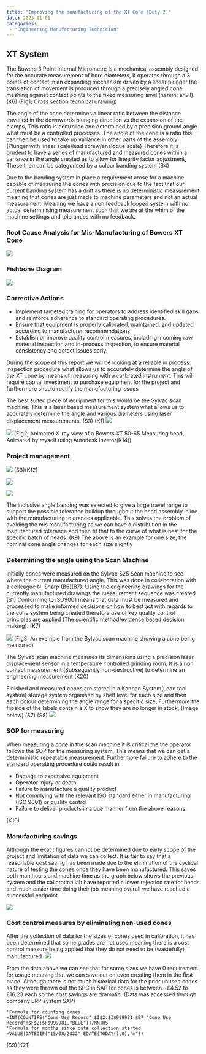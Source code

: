 ```yaml
---
title: "Improving the manufacturing of the XT Cone (Duty 2)"
date: 2023-01-01
categories:
 - "Engineering Manufacturing Technician"
---
```



## XT System

The Bowers 3 Point Internal Micrometre is a mechanical assembly designed for the accurate measurement of bore diameters, It operates through a 3 points of contact in an expanding mechanism driven by a linear plunger the translation of movement is produced through a precisely angled cone meshing against contact points to the fixed measuring anvil (herein; anvil).  (K6) (Fig1; Cross section technical drawing)


The angle of the cone determines a linear ratio between the distance travelled in the downwards plunging direction vs the expansion of the clamps, This ratio is controlled and determined by a precision ground angle what must be a controlled processes. The angle of the cone is a ratio this can then be used to take up variance in other parts of the assembly (Plunger with linear scale/lead screw/analogue scale) Therefore it is prudent to have a series of manufactured and measured cones within a variance in the angle created as to allow for linearity factor adjustment, These then can be categorised by a colour banding system (B4)

Due to the banding system in place a requirement arose for a machine capable of measuring the cones with precision due to the fact that our current banding system has a drift as there is no deterministic measurement meaning that cones are just made to machine parameters and not an actual measurement. Meaning we have a non feedback looped system with no actual determinising measurement such that we are at the whim of the machine settings and tolerances with no feedback.


### Root Cause Analysis for Mis-Manufacturing of Bowers XT Cone

![](https://i.imgur.com/bczWwk9.png)

### Fishbone Diagram
![](https://i.imgur.com/LOVtESK.png)

### Corrective Actions
-  Implement targeted training for operators to address identified skill gaps and reinforce adherence to standard operating procedures.
- Ensure that equipment is properly calibrated, maintained, and updated according to manufacturer recommendations
-  Establish or improve quality control measures, including incoming raw material inspection and in-process inspection, to ensure material consistency and detect issues early.

During the scope of this report we will be looking at a reliable in process inspection procedure what allows us to accurately determine the angle of the XT cone by means of measuring with a calibrated instrument. This will require capital investment to purchase equipment for the project and furthermore should rectify the manufacturing issues 

The best suited piece of equipment for this would be the Sylvac scan machine. This is a laser based measurement system what allows us to accurately determine the angle and various diameters using laser displacement measurements. 
(S3) (K1)
![](https://i.imgur.com/ryp6yRR.png)

![](https://i.imgur.com/nLlCrld.gif)
(Fig2; Animated X-ray view of a Bowers XT 50-65 Measuring head, Animated by myself using Autodesk Invetor(K14))



### Project management 
![](https://i.imgur.com/lR0BEmA.png)
(S3)(K12)


![](https://i.imgur.com/cWvzsfn.png)

![](https://i.imgur.com/6Iv7LB0.png)

The inclusive angle banding was selected to give a large travel range to support the possible tolerance buildup throughout the head assembly inline with the manufacturing tolerances applicable. This solves the problem of avoiding the mis manufacturing as we can have a distribution in the manufactured tolerance and then fit that to the curve of what is best for the specific batch of heads. (K9)
The above is an example for one size, the nominal cone angle changes for each size slightly 

### Determining the angle using the Scan Machine

Initially cones were measured on the Sylvac S25 Scan machine to see where the current manufactured angle. This was done in collaboration with a colleague N. Sharp (B6)(B7). Using the engineering drawings for the currently manufactured drawings the measurement sequence was created (S1)
Conforming to ISO9001 means that data must be measured and processed to make informed decisions on how to best act with regards to the cone system being created therefore use of key quality control principles are applied (The scientific method/evidence based decision making).  (K7)

![](https://i.imgur.com/bNsXuyS.png)
(Fig3: An example from the Sylvac scan machine showing a cone being measured)

The Sylvac scan machine measures its dimensions using a precision laser displacement sensor in a temperature controlled grinding room, It is a non contact measurement (Subsequently non-destructive) to determine an engineering measurement (K20)

Finished and measured cones are stored in a Kanban System(Lean tool system) storage system organised by shelf level for each size and then each colour determining the angle range for a specific size, Furthermore the flipside of the labels contain a X to show they are no longer in stock, (Image below) (S7) (S8)
![](https://i.imgur.com/Tx0bsWY.png)


### SOP for measuring 
When measuring a cone in the scan machine it is critical the the operator follows the SOP for the measuring system, This means that we can get a deterministic repeatable measurement. Furthermore failure to adhere to the standard operating procedure could result in 
- Damage to expensive equipment
- Operator injury or death
- Failure to manufacture a quality product
- Not complying with the relevant ISO standard either in manufacturing (ISO 9001) or quality control
- Failure to deliver products in a due manner from the above reasons.

(K10)

### Manufacturing savings 
Although the exact figures cannot be determined due to early scope of the project and limitation of data we can 
collect. It is fair to say that a reasonable cost saving has been made due to the elimination of the cyclical nature of testing the cones once they have been manufactured. This saves both man hours and machine time as the graph below shows the previous system and the calibration lab have reported a lower rejection rate for heads and much easier time doing their job meaning overall we have reached a successful endpoint.

![](https://i.imgur.com/iI91STU.png)

### Cost control measures by eliminating non-used cones
After the collection of data for the sizes of cones used in calibration, it has been determined that some grades are not used meaning there is a cost control measure being applied that they do not need to be (wastefully) manufactured. 
![](https://i.imgur.com/hPq2QXb.png)

From the data above we can see that for some sizes we have 0 requirement for usage meaning that we can save out on even creating them in the first place. Although there is not much historical data for the prior unused cones as they were thrown out the SPC in SAP for cones is between ~£4.52 to £16.23 each so the cost savings are dramatic.
(Data was accessed through company ERP system SAP)


```
'Formula for counting cones
=INT(COUNTIFS("Cone Use Record"!$I$2:$I$999981,$B7,"Cone Use Record"!$F$2:$F$999981,"BLUE"))/MNTHS
'Formula for months since data collection started
=VALUE(DATEDIF("15/08/2022",EDATE(TODAY(),0),"m"))
```
(S9)(K21)
